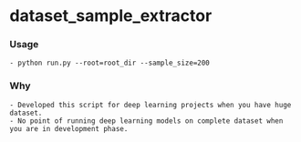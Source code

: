 # dataset_sample_extractor

### Usage
    - python run.py --root=root_dir --sample_size=200

### Why
    - Developed this script for deep learning projects when you have huge dataset.
    - No point of running deep learning models on complete dataset when you are in development phase.